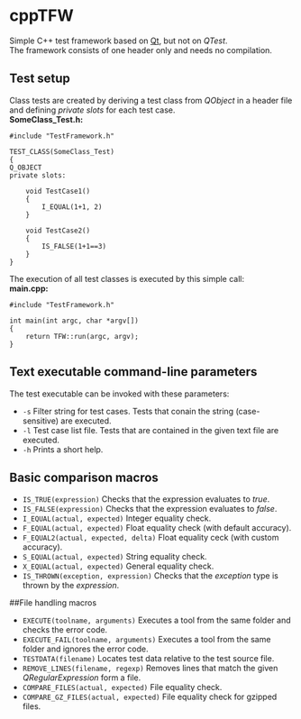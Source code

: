 # cppTFW
Simple C++ test framework based on [Qt](http://www.qt.io), but not on _QTest_.  
The framework consists of one header only and needs no compilation.

## Test setup
Class tests are created by deriving a test class from _QObject_ in a header file and defining _private slots_ for each test case.  
__SomeClass\_Test.h:__

	#include "TestFramework.h"
	
	TEST_CLASS(SomeClass_Test)
	{
	Q_OBJECT
	private slots:
	
		void TestCase1()
		{
			I_EQUAL(1+1, 2)
		}

		void TestCase2()
		{
			IS_FALSE(1+1==3)
		}
	}

The execution of all test classes is executed by this simple call:  
__main.cpp:__

	#include "TestFramework.h"
	
	int main(int argc, char *argv[])
	{
		return TFW::run(argc, argv);
	}


## Text executable command-line parameters
The test executable can be invoked with these parameters:

 * `-s` Filter string for test cases. Tests that conain the string (case-sensitive) are executed.
 * `-l` Test case list file. Tests that are contained in the given text file are executed.
 * `-h` Prints a short help.

## Basic comparison macros
 * `IS_TRUE(expression)` Checks that the expression evaluates to _true_.
 * `IS_FALSE(expression)` Checks that the expression evaluates to _false_.
 * `I_EQUAL(actual, expected)` Integer equality check.
 * `F_EQUAL(actual, expected)` Float equality check (with default accuracy).
 * `F_EQUAL2(actual, expected, delta)` Float equality ceck (with custom accuracy).
 * `S_EQUAL(actual, expected)` String equality check.
 * `X_EQUAL(actual, expected)` General equality check.
 * `IS_THROWN(exception, expression)` Checks that the _exception_ type is thrown by the _expression_.	

##File handling macros
 * `EXECUTE(toolname, arguments)` Executes a tool from the same folder and checks the error code.
 * `EXECUTE_FAIL(toolname, arguments)` Executes a tool from the same folder and ignores the error code.
 * `TESTDATA(filename)` Locates test data relative to the test source file.
 * `REMOVE_LINES(filename, regexp)` Removes lines that match the given _QRegularExpression_ form a file.
 * `COMPARE_FILES(actual, expected)` File equality check.
 * `COMPARE_GZ_FILES(actual, expected)` File equality check for gzipped files.
